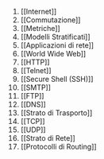 1. [[Internet]]
2. [[Commutazione]]
3. [[Metriche]]
4. [[Modelli Stratificati]]
5. [[Applicazioni di rete]]
6. [[World Wide Web]]
7. [[HTTP]]
8. [[Telnet]]
9. [[Secure Shell (SSH)]]
10. [[SMTP]]
11. [[FTP]]
12. [[DNS]]
13. [[Strato di Trasporto]]
14. [[TCP]]
15. [[UDP]]
16. [[Strato di Rete]]
17. [[Protocolli di Routing]]
